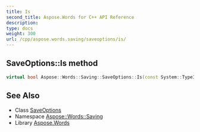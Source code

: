 ```yaml
---
title: Is
second_title: Aspose.Words for C++ API Reference
description: 
type: docs
weight: 300
url: /cpp/aspose.words.saving/saveoptions/is/
---
```

## SaveOptions::Is method




```cpp
virtual bool Aspose::Words::Saving::SaveOptions::Is(const System::TypeInfo &target) const override
```

## See Also

* Class [SaveOptions](../)
* Namespace [Aspose::Words::Saving](../../)
* Library [Aspose.Words](../../../)
